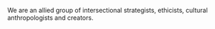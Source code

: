 We are an allied group of intersectional strategists, ethicists, cultural anthropologists and creators.
